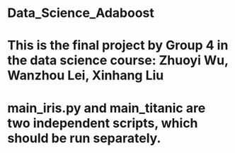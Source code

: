 # Data_Science_Adaboost
# This is the final project by Group 4 in the data science course: Zhuoyi Wu, Wanzhou Lei, Xinhang Liu
# main_iris.py and main_titanic are two independent scripts, which should be run separately.
